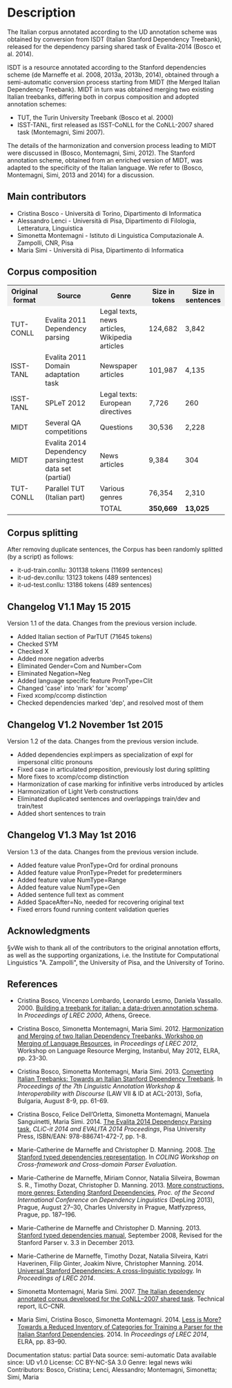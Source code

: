 # Description

The Italian corpus annotated according to the UD annotation scheme was obtained by conversion from ISDT (Italian Stanford Dependency Treebank), released for the dependency parsing shared task of Evalita-2014 (Bosco et al. 2014).

ISDT is a resource annotated according to the Stanford dependencies scheme (de Marneffe et al. 2008, 2013a, 2013b, 2014), obtained through a semi-automatic conversion process starting from MIDT (the Merged Italian Dependency Treebank). MIDT in turn was obtained merging two existing Italian treebanks, differing both in corpus composition and adopted annotation schemes:

* TUT, the Turin University Treebank (Bosco et al. 2000)
* ISST-TANL, first released as ISST-CoNLL for the CoNLL-2007 shared task (Montemagni, Simi 2007).

The details of the harmonization and conversion process leading to MIDT were discussed in (Bosco, Montemagni, Simi, 2012). The Stanford annotation scheme, obtained from an enriched version of MIDT,
was adapted to the specificity of the Italian language. We refer to (Bosco, Montemagni, Simi, 2013 and 2014) for a discussion.

## Main contributors

* Cristina Bosco - Università di Torino, Dipartimento di Informatica
* Alessandro Lenci - Università di Pisa, Dipartimento di Filologia, Letteratura, Linguistica
* Simonetta Montemagni - Istituto di Linguistica Computazionale A. Zampolli, CNR, Pisa
* Maria Simi - Università di Pisa, Dipartimento di Informatica

## Corpus composition

<table>
<tr style="background-color: #eee"><th>Original format</th><th>Source</th><th>Genre</th><th>Size in tokens</th><th>Size in sentences</th>
</tr>
<tr><td>TUT-CONLL</td><td>Evalita 2011 Dependency parsing</td><td>Legal texts, news articles, Wikipedia articles</td><td>124,682</td><td>3,842</td></tr>
<tr><td>ISST-TANL</td><td>Evalita 2011 Domain adaptation task</td><td>Newspaper articles</td><td>101,987</td><td>4,135</td></tr>
<tr><td>ISST-TANL</td><td>SPLeT 2012 </td><td>Legal texts: European directives</td><td>7,726</td><td>260</td></tr>
<tr><td>MIDT</td><td>Several QA competitions</td><td>Questions</td><td>30,536</td><td>2,228</td></tr>
<tr><td>MIDT</td><td>Evalita 2014 Dependency parsing:test data set (partial)</td><td>News articles</td><td>9,384</td><td>304</td></tr>
<tr><td>TUT-CONLL</td><td>Parallel TUT (Italian part)</td><td>Various genres</td><td>76,354</td><td>2,310</td></tr>
<tr><td></td><td></td><td>TOTAL</td><td><b>350,669</b></td><td><b>13,025</b></td></tr>
</table>

## Corpus splitting

After removing duplicate sentences, the Corpus has been randomly splitted (by a script) as follows:

* it-ud-train.conllu: 301138 tokens (11699 sentences)
* it-ud-dev.conllu: 13123 tokens (489 sentences)
* it-ud-test.conllu: 13186 tokens (489 sentences)

## Changelog V1.1 May 15 2015

Version 1.1 of the data. Changes from the previous version include.

* Added Italian section of ParTUT (71645 tokens)
* Checked SYM
* Checked X
* Added more negation adverbs
* Eliminated Gender=Com and Number=Com
* Eliminated Negation=Neg
* Added language specific feature PronType=Clit
* Changed 'case' into 'mark' for 'xcomp'
* Fixed xcomp/ccomp distinction
* Checked dependencies marked 'dep', and resolved most of them

## Changelog V1.2 November 1st 2015

Version 1.2 of the data. Changes from the previous version include.

* Added dependencies expl:impers as specialization of expl for impersonal clitic pronouns
* Fixed case in articulated preposition, previously lost during splitting
* More fixes to xcomp/ccomp distinction
* Harmonization of case marking for infinitive verbs introduced by articles
* Harmonization of Light Verb constructions
* Eliminated duplicated sentences and overlappings train/dev and train/test
* Added short sentences to train

## Changelog V1.3 May 1st 2016

Version 1.3 of the data. Changes from the previous version include.

* Added feature value PronType=Ord for ordinal pronouns
* Added feature value PronType=Predet for predeterminers
* Added feature value NumType=Range
* Added feature value NumType=Gen
* Added sentence full text as comment
* Added SpaceAfter=No, needed for recovering original text
* Fixed errors found running content validation queries

## Acknowledgments

§vWe wish to thank all of the contributors to the original annotation efforts, as well as the supporting organizations, i.e. the Institute for Computational Linguistics "A. Zampolli", the University of Pisa, and the University of Torino.

## References

* Cristina Bosco, Vincenzo Lombardo, Leonardo Lesmo, Daniela Vassallo. 2000.
  [Building a treebank for italian: a data-driven annotation schema](http://www.di.unito.it/~bosco/publicat/lrec00.zip). In *Proceedings of LREC 2000*, Athens, Greece.

* Cristina Bosco, Simonetta Montemagni, Maria Simi. 2012. [Harmonization and Merging of two Italian Dependency Treebanks, Workshop on Merging of Language Resources](http://www.lrec-conf.org/proceedings/lrec2012/workshops/06.LREC%202012%20Merging%20Proceedings.pdf), in *Proceedings of LREC 2012*, Workshop on Language Resource Merging, Instanbul, May 2012, ELRA, pp. 23-30.

* Cristina Bosco, Simonetta Montemagni, Maria Simi. 2013. [Converting Italian Treebanks: Towards an Italian Stanford Dependency Treebank](http://acl.eldoc.ub.rug.nl/mirror/W/W13/W13-2308.pdf). In *Proceedings of the 7th Linguistic Annotation Workshop & Interoperability with Discourse* (LAW VII & ID at ACL-2013), Sofia, Bulgaria, August 8-9, pp. 61-69.

* Cristina Bosco, Felice Dell’Orletta, Simonetta Montemagni, Manuela Sanguinetti, Maria Simi. 2014.
  [The Evalita 2014 Dependency Parsing task](http://clic.humnet.unipi.it/proceedings/Proceedings-EVALITA-2014.pdf), *CLiC-it 2014 and EVALITA 2014 Proceedings*,
  Pisa University Press, ISBN/EAN: 978-886741-472-7, pp. 1-8.

* Marie-Catherine de Marneffe and Christopher D. Manning. 2008.
  [The Stanford typed dependencies representation](http://nlp.stanford.edu/pubs/dependencies-coling08.pdf).
  In *COLING Workshop on Cross-framework and Cross-domain Parser Evaluation*.

* Marie-Catherine de Marneffe, Miriam Connor, Natalia Silveira, Bowman S. R., Timothy Dozat, Christopher D. Manning. 2013. [More constructions, more genres: Extending Stanford Dependencies](https://www.aclweb.org/anthology/W/W13/W13-37.pdf), *Proc. of the Second International Conference on Dependency Linguistics* (DepLing 2013), Prague, August 27–30, Charles University in Prague, Matfyzpress, Prague, pp. 187–196.

* Marie-Catherine de Marneffe and Christopher D. Manning. 2013. [Stanford typed dependencies manual](http://nlp.stanford.edu/software/dependencies_manual.pdf),
  September 2008, Revised for the Stanford Parser v. 3.3 in December 2013.

* Marie-Catherine de Marneffe, Timothy Dozat, Natalia Silveira, Katri
  Haverinen, Filip Ginter, Joakim Nivre, Christopher Manning. 2014.
  [Universal Stanford Dependencies: A cross-linguistic typology](http://nlp.stanford.edu/pubs/USD_LREC14_paper_camera_ready.pdf).
  In *Proceedings of LREC 2014*.

* Simonetta Montemagni, Maria Simi. 2007. [The Italian dependency annotated corpus developed for the CoNLL–2007 shared task](http://medialab.di.unipi.it/isst/). Technical report, ILC–CNR.

* Maria Simi, Cristina Bosco, Simonetta Montemagni. 2014. [Less is More? Towards a Reduced Inventory of Categories for Training a Parser for the Italian Stanford Dependencies](http://www.lrec-conf.org/proceedings/lrec2014/summaries/818.html). 2014. In *Proceedings of LREC 2014*, ELRA, pp. 83–90.


Documentation status: partial
Data source: semi-automatic
Data available since: UD v1.0
License: CC BY-NC-SA 3.0
Genre: legal news wiki
Contributors: Bosco, Cristina; Lenci, Alessandro; Montemagni, Simonetta; Simi, Maria

